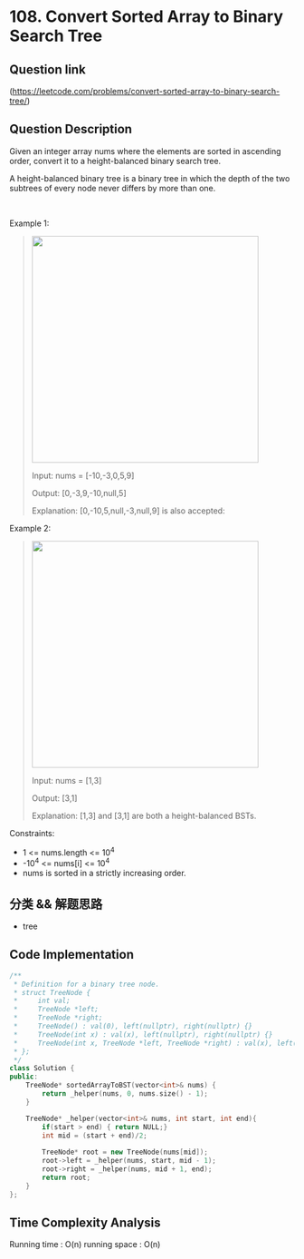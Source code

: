 # 108. Convert Sorted Array to Binary Search Tree

## Question link
(https://leetcode.com/problems/convert-sorted-array-to-binary-search-tree/)

## Question Description
Given an integer array nums where the elements are sorted in ascending order, convert it to a height-balanced binary search tree.

A height-balanced binary tree is a binary tree in which the depth of the two subtrees of every node never differs by more than one.

<br/>

Example 1:
> <img src="https://assets.leetcode.com/uploads/2021/02/18/btree1.jpg" width="400" />
>
> Input: nums = [-10,-3,0,5,9]
>
> Output: [0,-3,9,-10,null,5]
>
> Explanation: [0,-10,5,null,-3,null,9] is also accepted:

Example 2:
> <img src="https://assets.leetcode.com/uploads/2021/02/18/btree.jpg" width="400" />
>
> Input: nums = [1,3]
>
> Output: [3,1]
>
> Explanation: [1,3] and [3,1] are both a height-balanced BSTs.

Constraints:
- 1 <= nums.length <= 10<sup>4</sup> 
- -10<sup>4</sup>  <= nums[i] <= 10<sup>4</sup> 
- nums is sorted in a strictly increasing order.

## 分类 && 解题思路
- tree

## Code Implementation
```c++
/**
 * Definition for a binary tree node.
 * struct TreeNode {
 *     int val;
 *     TreeNode *left;
 *     TreeNode *right;
 *     TreeNode() : val(0), left(nullptr), right(nullptr) {}
 *     TreeNode(int x) : val(x), left(nullptr), right(nullptr) {}
 *     TreeNode(int x, TreeNode *left, TreeNode *right) : val(x), left(left), right(right) {}
 * };
 */
class Solution {
public:
    TreeNode* sortedArrayToBST(vector<int>& nums) {
        return _helper(nums, 0, nums.size() - 1);
    }

    TreeNode* _helper(vector<int>& nums, int start, int end){
        if(start > end) { return NULL;}
        int mid = (start + end)/2;
        
        TreeNode* root = new TreeNode(nums[mid]);
        root->left = _helper(nums, start, mid - 1);
        root->right = _helper(nums, mid + 1, end);
        return root;
    }
};
```

## Time Complexity Analysis
Running time  : O(n)
running space : O(n)